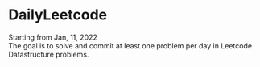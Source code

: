 # DailyLeetcode
Starting from Jan, 11, 2022</br>
The goal is to solve and commit at least one problem per day in Leetcode Datastructure problems. 
